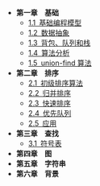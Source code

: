 * <b>第一章&emsp;基础</b>
  * [1.1&ensp;基础编程模型](ch_1/pa_1.md)
  * [1.2&ensp;数据抽象](ch_1/pa_2.md)
  * [1.3&ensp;背包、队列和栈](ch_1/pa_3.md)
  * [1.4&ensp;算法分析](ch_1/pa_4.md)
  * [1.5&ensp;union-find 算法](ch_1/pa_5.md)
* <b>第二章&emsp;排序</b>
  * [2.1&ensp;初级排序算法](ch_2/pa_1.md)
  * [2.2&ensp;归并排序](ch_2/pa_2.md)
  * [2.3&ensp;快速排序](ch_2/pa_3.md)
  * [2.4&ensp;优先队列](ch_2/pa_4.md)
  * [2.5&ensp;应用](ch_2/pa_5.md)
* <b>第三章&emsp;查找</b>
  * [3.1&ensp;符号表](ch_3/pa_1.md)
* <b>第四章&emsp;图</b>
* <b>第五章&emsp;字符串</b>
* <b>第六章&emsp;背景</b>